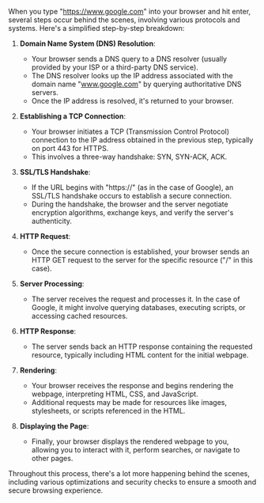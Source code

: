When you type "https://www.google.com" into your browser and hit enter, several steps occur behind the scenes, involving various protocols and systems. Here's a simplified step-by-step breakdown:

1. **Domain Name System (DNS) Resolution**:
   - Your browser sends a DNS query to a DNS resolver (usually provided by your ISP or a third-party DNS service).
   - The DNS resolver looks up the IP address associated with the domain name "www.google.com" by querying authoritative DNS servers.
   - Once the IP address is resolved, it's returned to your browser.

2. **Establishing a TCP Connection**:
   - Your browser initiates a TCP (Transmission Control Protocol) connection to the IP address obtained in the previous step, typically on port 443 for HTTPS.
   - This involves a three-way handshake: SYN, SYN-ACK, ACK.

3. **SSL/TLS Handshake**:
   - If the URL begins with "https://" (as in the case of Google), an SSL/TLS handshake occurs to establish a secure connection.
   - During the handshake, the browser and the server negotiate encryption algorithms, exchange keys, and verify the server's authenticity.

4. **HTTP Request**:
   - Once the secure connection is established, your browser sends an HTTP GET request to the server for the specific resource ("/" in this case).

5. **Server Processing**:
   - The server receives the request and processes it. In the case of Google, it might involve querying databases, executing scripts, or accessing cached resources.

6. **HTTP Response**:
   - The server sends back an HTTP response containing the requested resource, typically including HTML content for the initial webpage.

7. **Rendering**:
   - Your browser receives the response and begins rendering the webpage, interpreting HTML, CSS, and JavaScript.
   - Additional requests may be made for resources like images, stylesheets, or scripts referenced in the HTML.

8. **Displaying the Page**:
   - Finally, your browser displays the rendered webpage to you, allowing you to interact with it, perform searches, or navigate to other pages.

Throughout this process, there's a lot more happening behind the scenes, including various optimizations and security checks to ensure a smooth and secure browsing experience.